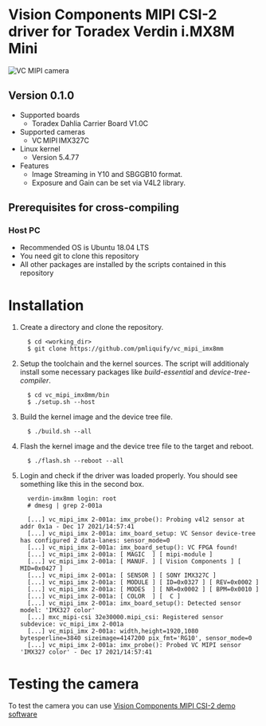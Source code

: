 # Vision Components MIPI CSI-2 driver for Toradex Verdin i.MX8M Mini
![VC MIPI camera](https://www.vision-components.com/fileadmin/external/documentation/hardware/VC_MIPI_Camera_Module/VC_MIPI_Camera_Module_Hardware_Operating_Manual-Dateien/mipi_sensor_front_back.png)

## Version 0.1.0
* Supported boards
  * Toradex Dahlia Carrier Board V1.0C
* Supported cameras 
  * VC MIPI IMX327C
* Linux kernel 
  * Version 5.4.77
* Features
  * Image Streaming in Y10 and SBGGB10 format.
  * Exposure and Gain can be set via V4L2 library.

## Prerequisites for cross-compiling
### Host PC
* Recommended OS is Ubuntu 18.04 LTS
* You need git to clone this repository
* All other packages are installed by the scripts contained in this repository

# Installation

1. Create a directory and clone the repository. 
   ```
     $ cd <working_dir>
     $ git clone https://github.com/pmliquify/vc_mipi_imx8mm
   ```

2. Setup the toolchain and the kernel sources. The script will additionaly install some necessary packages like *build-essential* and *device-tree-compiler*.
   ```
     $ cd vc_mipi_imx8mm/bin
     $ ./setup.sh --host
   ```

3. Build the kernel image and the device tree file.
   ```
     $ ./build.sh --all
   ```

4. Flash the kernel image and the device tree file to the target and reboot.
   ```
     $ ./flash.sh --reboot --all
   ```

5. Login and check if the driver was loaded properly. You should see something like this in the second box.
   ```
     verdin-imx8mm login: root
     # dmesg | grep 2-001a
   ```
   ```
     [...] vc_mipi_imx 2-001a: imx_probe(): Probing v4l2 sensor at addr 0x1a - Dec 17 2021/14:57:41
     [...] vc_mipi_imx 2-001a: imx_board_setup: VC Sensor device-tree has configured 2 data-lanes: sensor_mode=0
     [...] vc_mipi_imx 2-001a: imx_board_setup(): VC FPGA found!
     [...] vc_mipi_imx 2-001a: [ MAGIC  ] [ mipi-module ]
     [...] vc_mipi_imx 2-001a: [ MANUF. ] [ Vision Components ] [ MID=0x0427 ]
     [...] vc_mipi_imx 2-001a: [ SENSOR ] [ SONY IMX327C ]
     [...] vc_mipi_imx 2-001a: [ MODULE ] [ ID=0x0327 ] [ REV=0x0002 ]
     [...] vc_mipi_imx 2-001a: [ MODES  ] [ NR=0x0002 ] [ BPM=0x0010 ]
     [...] vc_mipi_imx 2-001a: [ COLOR  ] [  C ]
     [...] vc_mipi_imx 2-001a: imx_board_setup(): Detected sensor model: 'IMX327 color'
     [...] mxc_mipi-csi 32e30000.mipi_csi: Registered sensor subdevice: vc_mipi_imx 2-001a
     [...] vc_mipi_imx 2-001a: width,height=1920,1080 bytesperline=3840 sizeimage=4147200 pix_fmt='RG10', sensor_mode=0
     [...] vc_mipi_imx 2-001a: imx_probe(): Probed VC MIPI sensor 'IMX327 color' - Dec 17 2021/14:57:41
   ```

# Testing the camera
To test the camera you can use [Vision Components MIPI CSI-2 demo software](https://github.com/pmliquify/vc_mipi_demo)